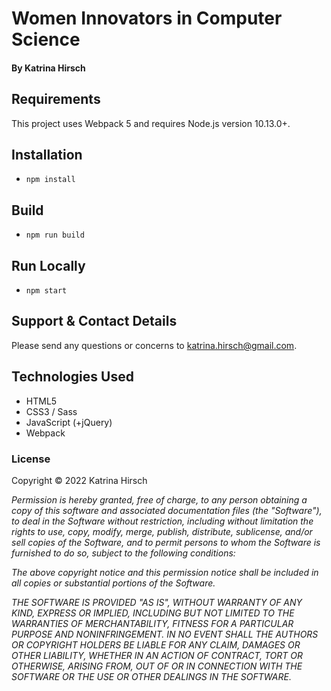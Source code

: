 # Women Innovators in Computer Science

#### By Katrina Hirsch

## Requirements

This project uses Webpack 5 and requires Node.js version 10.13.0+.

## Installation

* `npm install`

## Build

* `npm run build`

## Run Locally

* `npm start`

## Support & Contact Details

Please send any questions or concerns to katrina.hirsch@gmail.com.

## Technologies Used

* HTML5
* CSS3 / Sass
* JavaScript (+jQuery)
* Webpack

### License

Copyright &copy; 2022 Katrina Hirsch

_Permission is hereby granted, free of charge, to any person obtaining a copy of this software and associated documentation files (the "Software"), to deal in the Software without restriction, including without limitation the rights to use, copy, modify, merge, publish, distribute, sublicense, and/or sell copies of the Software, and to permit persons to whom the Software is furnished to do so, subject to the following conditions:_

_The above copyright notice and this permission notice shall be included in all copies or substantial portions of the Software._

_THE SOFTWARE IS PROVIDED "AS IS", WITHOUT WARRANTY OF ANY KIND, EXPRESS OR IMPLIED, INCLUDING BUT NOT LIMITED TO THE WARRANTIES OF MERCHANTABILITY, FITNESS FOR A PARTICULAR PURPOSE AND NONINFRINGEMENT. IN NO EVENT SHALL THE AUTHORS OR COPYRIGHT HOLDERS BE LIABLE FOR ANY CLAIM, DAMAGES OR OTHER LIABILITY, WHETHER IN AN ACTION OF CONTRACT, TORT OR OTHERWISE, ARISING FROM, OUT OF OR IN CONNECTION WITH THE SOFTWARE OR THE USE OR OTHER DEALINGS IN THE SOFTWARE._
